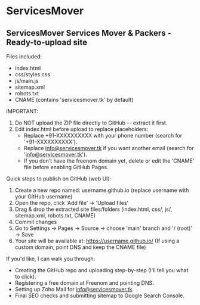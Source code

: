 # ServicesMover
ServicesMover
Services Mover & Packers - Ready-to-upload site
---------------------------------------------

Files included:
- index.html
- css/styles.css
- js/main.js
- sitemap.xml
- robots.txt
- CNAME (contains 'servicesmover.tk' by default)

IMPORTANT:
1) Do NOT upload the ZIP file directly to GitHub -- extract it first.
2) Edit index.html before upload to replace placeholders:
   - Replace +91-XXXXXXXXXX with your phone number (search for '+91-XXXXXXXXXX').
   - Replace info@servicesmover.tk if you want another email (search for 'info@servicesmover.tk').
   - If you don't have the freenom domain yet, delete or edit the 'CNAME' file before enabling GitHub Pages.

Quick steps to publish on GitHub (web UI):
1. Create a new repo named: username.github.io  (replace username with your GitHub username)
2. Open the repo, click 'Add file' -> 'Upload files'
3. Drag & drop the extracted site files/folders (index.html, css/, js/, sitemap.xml, robots.txt, CNAME)
4. Commit changes
5. Go to Settings -> Pages -> Source -> choose 'main' branch and '/ (root)' -> Save
6. Your site will be available at: https://username.github.io/
   (If using a custom domain, point DNS and keep the CNAME file)

If you'd like, I can walk you through:
- Creating the GitHub repo and uploading step-by-step (I'll tell you what to click).
- Registering a free domain at Freenom and pointing DNS.
- Setting up Zoho Mail for info@servicesmover.tk.
- Final SEO checks and submitting sitemap to Google Search Console.
